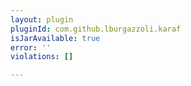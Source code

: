 ```yaml
---
layout: plugin
pluginId: com.github.lburgazzoli.karaf
isJarAvailable: true
error: ''
violations: []

---
```

